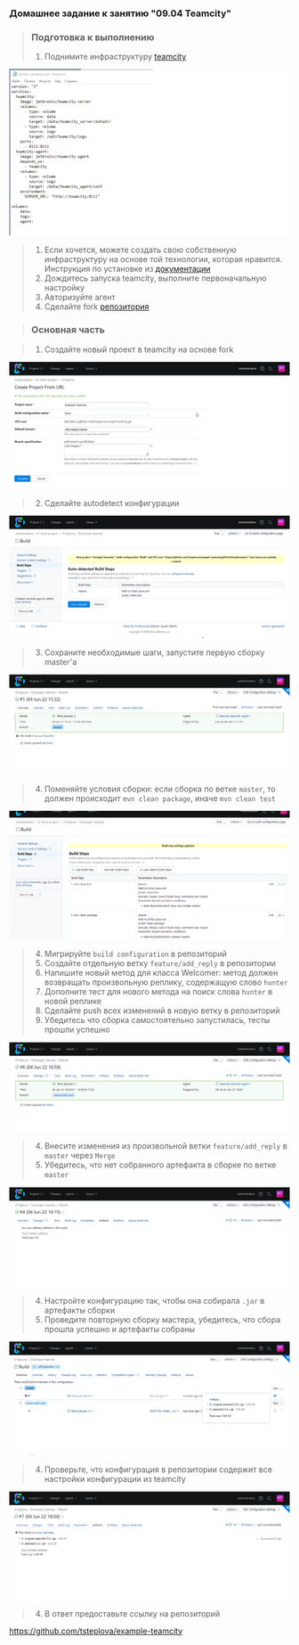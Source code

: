 ### Домашнее задание к занятию "09.04 Teamcity"

> ### Подготовка к выполнению
>
> 1. Поднимите инфраструктуру [teamcity](https://github.com/netology-code/mnt-homeworks/blob/master/09-ci-04-teamcity/teamcity/docker-compose.yml)

![Teamcity_0.png](https://github.com/tsteplova/devops-netology/blob/fix/Teamcity_0.png?raw=true)

> 1. Если хочется, можете создать свою собственную инфраструктуру на  основе той технологии, которая нравится. Инструкция по установке из [документации](https://www.jetbrains.com/help/teamcity/installing-and-configuring-the-teamcity-server.html)
> 2. Дождитесь запуска teamcity, выполните первоначальную настройку
> 3. Авторизуйте агент
> 4. Сделайте fork [репозитория](https://github.com/aragastmatb/example-teamcity)

> ### Основная часть

>1. Создайте новый проект в teamcity на основе fork

![Teamcity_1.png](https://github.com/tsteplova/devops-netology/blob/fix/Teamcity_1.png?raw=true)

>2. Сделайте autodetect конфигурации

![Teamcity_2.png](https://github.com/tsteplova/devops-netology/blob/fix/Teamcity_2.png?raw=true)

>3. Сохраните необходимые шаги, запустите первую сборку master'a

![Teamcity_3.png](https://github.com/tsteplova/devops-netology/blob/fix/Teamcity_3.png?raw=true)

> 4. Поменяйте условия сборки: если сборка по ветке `master`, то должен происходит `mvn clean package`, иначе `mvn clean test`

![Teamcity_4.png](https://github.com/tsteplova/devops-netology/blob/fix/Teamcity_4.png?raw=true)

> 4. Мигрируйте `build configuration` в репозиторий
>5. Создайте отдельную ветку `feature/add_reply` в репозитории
> 6. Напишите новый метод для класса Welcomer: метод должен возвращать произвольную реплику, содержащую слово `hunter`
>7. Дополните тест для нового метода на поиск слова `hunter` в новой реплике
> 8. Сделайте push всех изменений в новую ветку в репозиторий
>9. Убедитесь что сборка самостоятельно запустилась, тесты прошли успешно

![Teamcity_5.png](https://github.com/tsteplova/devops-netology/blob/fix/Teamcity_5.png?raw=true)

> 4. Внесите изменения из произвольной ветки `feature/add_reply` в `master` через `Merge`
> 5. Убедитесь, что нет собранного артефакта в сборке по ветке `master`

![Teamcity_6.png](https://github.com/tsteplova/devops-netology/blob/fix/Teamcity_6.png?raw=true)

> 4. Настройте конфигурацию так, чтобы она собирала `.jar` в артефакты сборки
> 5. Проведите повторную сборку мастера, убедитесь, что сбора прошла успешно и артефакты собраны

![Teamcity_7.png](https://github.com/tsteplova/devops-netology/blob/fix/Teamcity_7.png?raw=true)

> 4. Проверьте, что конфигурация в репозитории содержит все настройки конфигурации из teamcity

![Teamcity_8.png](https://github.com/tsteplova/devops-netology/blob/fix/Teamcity_8.png?raw=true)

> 4. В ответ предоставьте ссылку на репозиторий

https://github.com/tsteplova/example-teamcity

